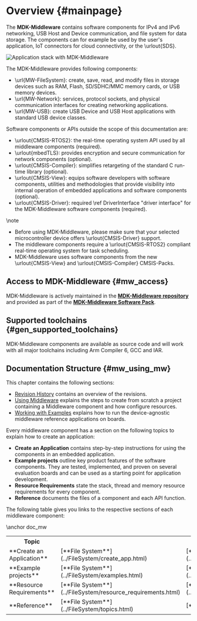 # Overview {#mainpage}

The **MDK-Middleware** contains software components for IPv4 and IPv6 networking, USB Host and Device
communication, and file system for data storage. The components can for example be used by the user's application, IoT
connectors for cloud connectivity, or the \urlout{SDS}.

![Application stack with MDK-Middleware](./images/MDK-Middleware.svg)

The MDK-Middleware provides following components:

- \url{MW-FileSystem}: create, save, read, and modify files in storage devices such as RAM, Flash, SD/SDHC/MMC memory cards,
  or USB memory devices.
- \url{MW-Network}: services, protocol sockets, and physical communication interfaces for creating networking applications.
- \url{MW-USB}: create USB Device and USB Host applications with standard USB device classes.

Software components or APIs outside the scope of this documentation are:

- \urlout{CMSIS-RTOS2}: the real-time operating system API used by all middleware components (required).
- \urlout{mbedTLS}: provides encryption and secure communication for network components (optional).
- \urlout{CMSIS-Compiler}: simplifies retargeting of the standard C run-time library (optional).
- \urlout{CMSIS-View}: equips software developers with software components, utilities and methodologies that provide
  visibility into internal operation of embedded applications and software components (optional).
- \urlout{CMSIS-Driver}: required \ref DriverInterface "driver interface" for the MDK-Middleware software components  (required).

\note
- Before using MDK-Middleware, please make sure that your selected microcontroller device offers \urlout{CMSIS-Driver} support.
- The middleware components require a \urlout{CMSIS-RTOS2} compliant real-time operating system for task scheduling.
- MDK-Middleware uses software components from the new \urlout{CMSIS-View} and \urlout{CMSIS-Compiler} CMSIS-Packs.

## Access to MDK-Middleware {#mw_access}

MDK-Middleware is actively maintained in the [**MDK-Middleware repository**](https://github.com/ARM-software/MDK-Middleware) and provided as part of the [**MDK-Middleware Software Pack**](https://www.keil.arm.com/packs/mdk-middleware-keil).

## Supported toolchains {#gen_supported_toolchains}

MDK-Middleware components are available as source code and will work with all major toolchains including Arm Compiler 6, GCC and IAR.

## Documentation Structure {#mw_using_mw}

This chapter contains the following sections:

- [Revision History](revision_history.md) contains an overview of the revisions.
- [Using Middleware](using_mw.md) explains the steps to create from scratch a project containing a Middleware component and how configure resources.
- [Working with Examples](work_with_examples.md) explains how to run the device-agnostic middleware reference applications on boards.

Every middleware component has a section on the following topics to explain how to create an application:

- **Create an Application** contains step-by-step instructions for using the components in an embedded application.
- **Example projects** outline key product features of the software components. They are tested, implemented, and proven on several evaluation boards and can be used as a starting point for application development.
- **Resource Requirements** state the stack, thread and memory resource requirements for every component.
- **Reference** documents the files of a component and each API function.

The following table gives you links to the respective sections of each middleware component:

\anchor doc_mw
<table class="doxtable">
  <tr>
    <th>Topic</th>
    <th colspan="5" style="text-align:center;">Links to Documentation</th>
  </tr>
  <tr>
    <td>**Create an Application**</td>
    <td>[**File System**](../FileSystem/create_app.html)</td>
    <td>[**Network**](../Network/create_app.html)</td>
    <td>[**USB Device**](../USB/usbd_create_app.html)</td>
    <td>[**USB Host**](../USB/usbh_create_app.html)</td>
  </tr>
  <tr>
    <td>**Example projects**</td>
    <td>[**File System**](../FileSystem/examples.html)</td>
    <td>[**Network**](../Network/examples.html)</td>
    <td>[**USB Device**](../USB/usbd_examples.html)</td>
    <td>[**USB Host**](../USB/usbh_examples.html)</td>
  </tr>
  <tr>
    <td>**Resource Requirements**</td>
    <td>[**File System**](../FileSystem/resource_requirements.html)</td>
    <td>[**Network**](../Network/resource_requirements.html)</td>
    <td>[**USB Device**](../USB/resource_requirements.html#usbd_res_req)</td>
    <td>[**USB Host**](../USB/resource_requirements.html#usbh_res_req)</td>
  </tr>
  <tr>
    <td>**Reference**</td>
    <td>[**File System**](../FileSystem/topics.html)</td>
    <td>[**Network**](../Network/topics.html)</td>
    <td>[**USB Device**](../USB/group__usbd.html)</td>
    <td>[**USB Host**](../USB/group__usbh.html)</td>
  </tr>
</table>
